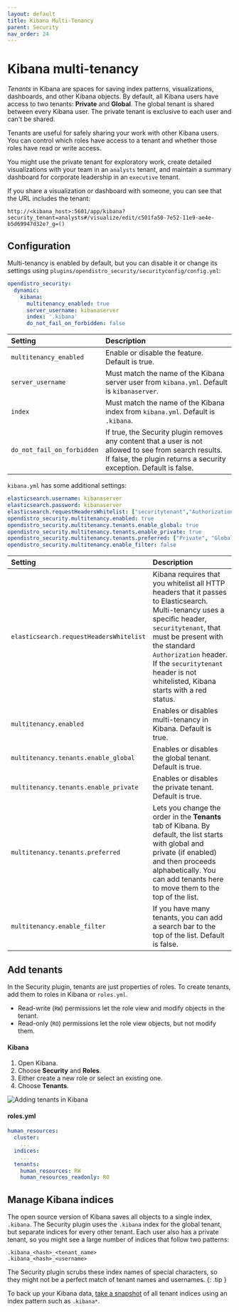 ```yaml
---
layout: default
title: Kibana Multi-Tenancy
parent: Security
nav_order: 24
---
```


# Kibana multi-tenancy

*Tenants* in Kibana are spaces for saving index patterns, visualizations, dashboards, and other Kibana objects. By default, all Kibana users have access to two tenants: **Private** and **Global**. The global tenant is shared between every Kibana user. The private tenant is exclusive to each user and can't be shared.

Tenants are useful for safely sharing your work with other Kibana users. You can control which roles have access to a tenant and whether those roles have read or write access.

You might use the private tenant for exploratory work, create detailed visualizations with your team in an `analysts` tenant, and maintain a summary dashboard for corporate leadership in an `executive` tenant.

If you share a visualization or dashboard with someone, you can see that the URL includes the tenant:

```
http://<kibana_host>:5601/app/kibana?security_tenant=analysts#/visualize/edit/c501fa50-7e52-11e9-ae4e-b5d69947d32e?_g=()
```


## Configuration

Multi-tenancy is enabled by default, but you can disable it or change its settings using `plugins/opendistro_security/securityconfig/config.yml`:

```yml
opendistro_security:
  dynamic:
    kibana:
      multitenancy_enabled: true
      server_username: kibanaserver
      index: '.kibana'
      do_not_fail_on_forbidden: false
```

Setting | Description
:--- | :---
`multitenancy_enabled` | Enable or disable the feature. Default is true.
`server_username` | Must match the name of the Kibana server user from `kibana.yml`. Default is `kibanaserver`.
`index` | Must match the name of the Kibana index from `kibana.yml`. Default is `.kibana`.
`do_not_fail_on_forbidden` | If true, the Security plugin removes any content that a user is not allowed to see from search results. If false, the plugin returns a security exception. Default is false.

`kibana.yml` has some additional settings:

```yml
elasticsearch.username: kibanaserver
elasticsearch.password: kibanaserver
elasticsearch.requestHeadersWhitelist: ["securitytenant","Authorization"]
opendistro_security.multitenancy.enabled: true
opendistro_security.multitenancy.tenants.enable_global: true
opendistro_security.multitenancy.tenants.enable_private: true
opendistro_security.multitenancy.tenants.preferred: ["Private", "Global"]
opendistro_security.multitenancy.enable_filter: false
```

Setting | Description
:--- | :---
`elasticsearch.requestHeadersWhitelist` | Kibana requires that you whitelist all HTTP headers that it passes to Elasticsearch. Multi-tenancy uses a specific header, `securitytenant`, that must be present with the standard `Authorization` header. If the `securitytenant` header is not whitelisted, Kibana starts with a red status.
`multitenancy.enabled` | Enables or disables multi-tenancy in Kibana. Default is true.
`multitenancy.tenants.enable_global` | Enables or disables the global tenant. Default is true.
`multitenancy.tenants.enable_private` | Enables or disables the private tenant. Default is true.
`multitenancy.tenants.preferred` | Lets you change the order in the **Tenants** tab of Kibana. By default, the list starts with global and private (if enabled) and then proceeds alphabetically. You can add tenants here to move them to the top of the list.
`multitenancy.enable_filter` | If you have many tenants, you can add a search bar to the top of the list. Default is false.


## Add tenants

In the Security plugin, tenants are just properties of roles. To create tenants, add them to roles in Kibana or `roles.yml`.

- Read-write (`RW`) permissions let the role view and modify objects in the tenant.
- Read-only (`RO`) permissions let the role view objects, but not modify them.


#### Kibana

1. Open Kibana.
1. Choose **Security** and **Roles**.
1. Either create a new role or select an existing one.
1. Choose **Tenants**.

![Adding tenants in Kibana](../../images/security-tenants.png)


#### roles.yml

```yml
human_resources:
  cluster:
    ...
  indices:
    ...
  tenants:
    human_resources: RW
    human_resources_readonly: RO
```


## Manage Kibana indices

The open source version of Kibana saves all objects to a single index, `.kibana`. The Security plugin uses the `.kibana` index for the global tenant, but separate indices for every other tenant. Each user also has a private tenant, so you might see a large number of indices that follow two patterns:

```
.kibana_<hash>_<tenant_name>
.kibana_<hash>_<username>
```

The Security plugin scrubs these index names of special characters, so they might not be a perfect match of tenant names and usernames.
{: .tip }

To back up your Kibana data, [take a snapshot](../../elasticsearch/snapshot-restore/) of all tenant indices using an index pattern such as `.kibana*`.
